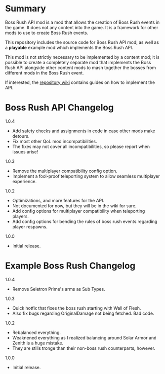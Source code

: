 ﻿# Summary

Boss Rush API mod is a mod that allows the creation of Boss Rush events in the game. It does not any content into the game. It is a framework for other mods to use to create Boss Rush events.

This repository includes the source code for Boss Rush API mod, as well as a **playable** example mod which implements the Boss Rush API.

This mod is not strictly necessary to be implemented by a content mod; it is possible to create a completely separate mod that implements the Boss Rush API alongside other content mods to mash together the bosses from different mods in the Boss Rush event.

If interested, the [repository wiki](https://github.com/tieeeeen1994/tModLoader-BossRush/wiki) contains guides on how to implement the API.

# Boss Rush API Changelog

1.0.4
- Add safety checks and assignments in code in case other mods make detours.
- Fix most other QoL mod incompatibilities.
- The fixes may not cover all incompatibilities, so please report when issues arise!

1.0.3
- Remove the multiplayer compatibility config option.
- Implement a fool-proof teleporting system to allow seamless multiplayer experience.

1.0.2
- Optimizations, and more features for the API.
- Not documented for now, but they will be in the wiki for sure.
- Add config options for multiplayer compatibility when teleporting players.
- Add config options for bending the rules of boss rush events regarding player respawns.

1.0.0
- Initial release.

# Example Boss Rush Changelog

1.0.4
- Remove Seletron Prime's arms as Sub Types.

1.0.3
- Quick hotfix that fixes the boss rush starting with Wall of Flesh.
- Also fix bugs regarding OriginalDamage not being fetched. Bad code.

1.0.2
- Rebalanced everything.
- Weaknened everything as I realized balancing around Solar Armor and Zenith is a huge mistake.
- They are stills tronge than their non-boss rush counterparts, however.

1.0.0
- Initial release.
